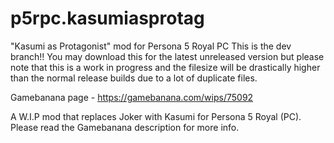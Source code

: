 # p5rpc.kasumiasprotag
"Kasumi as Protagonist" mod for Persona 5 Royal PC
This is the dev branch!! You may download this for the latest unreleased version but please note that this is a work in progress and the filesize will be drastically higher than the normal release builds due to a lot of duplicate files.

Gamebanana page - https://gamebanana.com/wips/75092

A W.I.P mod that replaces Joker with Kasumi for Persona 5 Royal (PC). Please read the Gamebanana description for more info.
